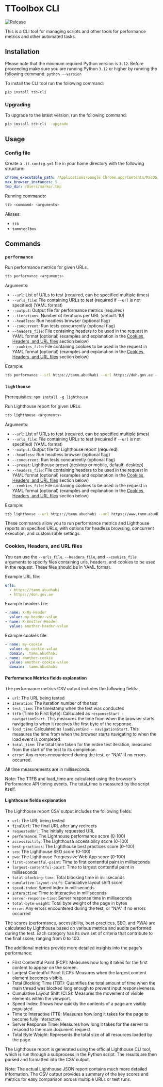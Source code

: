 # TToolbox CLI
[![Release](https://github.com/medicm/ttb/actions/workflows/release.yml/badge.svg?event=release)](https://github.com/medicm/ttb/actions/workflows/release.yml)

This is a CLI tool for managing scripts and other tools for performance metrics and other automated tasks.

## Installation
Please note that the minimum required Python version is `3.12`. Before proceeding make sure you are running Python `3.12` or higher by running the following command: `python --version`

To install the CLI tool run the following command:
```bash
pip install ttb-cli
```

### Upgrading

To upgrade to the latest version, run the following command:

```bash
pip install ttb-cli --upgrade
```

## Usage

### Config file

Create a `.tt.config.yml` file in your home directory with the following structure:
```yaml
chrome_executable_path: /Applications/Google Chrome.app/Contents/MacOS/Google Chrome
max_browser_instances: 5
tmp_dir: /Users/marko/.tmp
```

Running commands:
```bash
ttb <command> <arguments>
```

Aliases:
- `ttb`
- `tammtoolbox`

## Commands

### `performance`

Run performance metrics for given URLs.

```bash
ttb performance <arguments>
```

Arguments:
- `--url`: List of URLs to test (required, can be specified multiple times)
- `--urls_file`: File containing URLs to test (required if `--url` is not specified) (YAML format)
- `--output`: Output file for performance metrics (required)
- `--iterations`: Number of iterations per URL (default: 10)
- `--headless`: Run headless browser (optional flag)
- `--concurrent`: Run tests concurrently (optional flag)
- `--headers_file`: File containing headers to be used in the request in YAML format (optional) (examples and explanation in the [Cookies, Headers, and URL files](#cookies-headers-and-url-files) section below)
- `--cookies_file`: File containing cookies to be used in the request in YAML format (optional) (examples and explanation in the [Cookies, Headers, and URL files](#cookies-headers-and-url-files) section below)

Example:
```bash
ttb performance --url https://tamm.abudhabi --url https://doh.gov.ae --iterations 5 --output metrics_report.csv --headless --concurrent
```

### `lighthouse`
Prerequisites: `npm install -g lighthouse`

Run Lighthouse report for given URLs.

```bash
ttb lighthouse <arguments>
```

Arguments:
- `--url`: List of URLs to test (required, can be specified multiple times)
- `--urls_file`: File containing URLs to test (required if `--url` is not specified) (YAML format)
- `--output`: Output file for Lighthouse report (required)
- `--headless`: Run headless browser (optional flag)
- `--concurrent`: Run tests concurrently (optional flag)
- `--preset`: Lighthouse preset (desktop or mobile, default: desktop)
- `--headers_file`: File containing headers to be used in the request in YAML format (optional) (examples and explanation in the [Cookies, Headers, and URL files](#cookies-headers-and-url-files) section below)
- `--cookies_file`: File containing cookies to be used in the request in YAML format (optional) (examples and explanation in the [Cookies, Headers, and URL files](#cookies-headers-and-url-files) section below)

Example:
```bash
ttb lighthouse --url https://tamm.abudhabi --url https://www.tamm.abudhabi/en/contact --output lighthouse_report.csv --headless --concurrent --preset mobile
```

These commands allow you to run performance metrics and Lighthouse reports on specified URLs, with options for headless browsing, concurrent execution, and customizable settings.

### Cookies, Headers, and URL files

You can use the `--urls_file`, `--headers_file`, and `--cookies_file` arguments to specify files containing urls, headers, and cookies to be
used in the request. These files should be in YAML format.

Example URL file:

```yaml
urls: 
  - https://tamm.abudhabi
  - https://doh.gov.ae
```

Example headers file:

```yaml
- name: X-My-Header
  value: my-header-value
- name: X-Another-Header
  value: another-header-value
```

Example cookies file:

```yaml
- name: my-cookie
  value: my-cookie-value
  domain: .tamm.abudhabi
- name: another-cookie
  value: another-cookie-value
  domain: .tamm.abudhabi
```

#### Performance Metrics fields explanation

The performance metrics CSV output includes the following fields:

- `url`: The URL being tested
- `iteration`: The iteration number of the test
- `test_time`: The timestamp when the test was conducted
- `ttfb` (Time to First Byte): Calculated as `responseStart - navigationStart`. This measures the time from when the browser starts navigating to when it receives the first byte of the response.
- `load_time`: Calculated as `loadEventEnd - navigationStart`. This measures the time from when the browser starts navigating to when the load event is completed.
- `total_time`: The total time taken for the entire test iteration, measured from the start of the test to its completion.
- `error`: Any errors encountered during the test, or "N/A" if no errors occurred.

All time measurements are in milliseconds.

Note: The TTFB and load_time are calculated using the browser's Performance API timing events. The total_time is measured by the script itself.

#### Lighthouse fields explanation

The Lighthouse report CSV output includes the following fields:

- `url`: The URL being tested
- `finalUrl`: The final URL after any redirects
- `requestedUrl`: The initially requested URL
- `performance`: The Lighthouse performance score (0-100)
- `accessibility`: The Lighthouse accessibility score (0-100)
- `best-practices`: The Lighthouse best practices score (0-100)
- `seo`: The Lighthouse SEO score (0-100)
- `pwa`: The Lighthouse Progressive Web App score (0-100)
- `first-contentful-paint`: Time to first contentful paint in milliseconds
- `largest-contentful-paint`: Time to largest contentful paint in milliseconds
- `total-blocking-time`: Total blocking time in milliseconds
- `cumulative-layout-shift`: Cumulative layout shift score
- `speed-index`: Speed Index in milliseconds
- `interactive`: Time to interactive in milliseconds
- `server-response-time`: Server response time in milliseconds
- `total-byte-weight`: Total byte weight of the page in bytes
- `error`: Any errors encountered during the test, or "N/A" if no errors occurred

The scores (performance, accessibility, best-practices, SEO, and PWA) are calculated by Lighthouse based on various metrics and audits performed during the test. Each category has its own set of criteria that contribute to the final score, ranging from 0 to 100.

The additional metrics provide more detailed insights into the page's performance:
- First Contentful Paint (FCP): Measures how long it takes for the first content to appear on the screen.
- Largest Contentful Paint (LCP): Measures when the largest content element becomes visible.
- Total Blocking Time (TBT): Quantifies the total amount of time when the main thread was blocked long enough to prevent input responsiveness.
- Cumulative Layout Shift (CLS): Measures the movement of visible elements within the viewport.
- Speed Index: Shows how quickly the contents of a page are visibly populated.
- Time to Interactive (TTI): Measures how long it takes for the page to become fully interactive.
- Server Response Time: Measures how long it takes for the server to respond to the main document request.
- Total Byte Weight: Represents the total size of all resources loaded by the page.

The Lighthouse report is generated using the official Lighthouse CLI tool, which is run through a subprocess in the Python script. The results are then parsed and formatted into the CSV output.

Note: The actual Lighthouse JSON report contains much more detailed information. The CSV output provides a summary of the key scores and metrics for easy comparison across multiple URLs or test runs.
